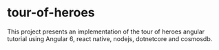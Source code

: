 # tour-of-heroes
This project presents an implementation of the tour of heroes angular tutorial using Angular 6, react native, nodejs, dotnetcore and cosmosdb.
